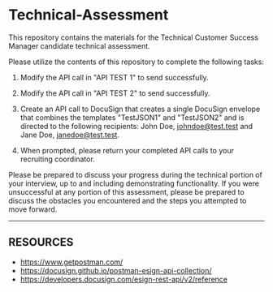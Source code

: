 # Technical-Assessment
This repository contains the materials for the Technical Customer Success Manager candidate technical assessment.

Please utilize the contents of this repository to complete the following tasks:

1. Modify the API call in "API TEST 1" to send successfully.

2. Modify the API call in "API TEST 2" to send successfully.

3. Create an API call to DocuSign that creates a single DocuSign envelope that combines the templates "TestJSON1" and "TestJSON2" and is directed to the following recipients: John Doe, johndoe@test.test and Jane Doe, janedoe@test.test.

4. When prompted, please return your completed API calls to your recruiting coordinator. 

Please be prepared to discuss your progress during the technical portion of your interview, up to and including demonstrating functionality. If you were unsuccessful at any portion of this assessment, please be prepared to discuss the obstacles you encountered and the steps you attempted to move forward.



----------
RESOURCES
----------
* https://www.getpostman.com/
* https://docusign.github.io/postman-esign-api-collection/
* https://developers.docusign.com/esign-rest-api/v2/reference
